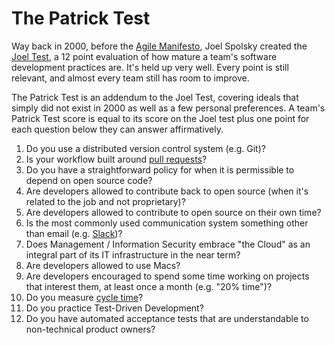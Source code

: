 # The Patrick Test

Way back in 2000, before the [Agile Manifesto](http://agilemanifesto.org),
Joel Spolsky created the [Joel Test](https://www.joelonsoftware.com/2000/08/09/the-joel-test-12-steps-to-better-code/),
a 12 point evaluation of how mature a team's software development practices are.
It's held up very well.
Every point is still relevant, and almost every team still has room to improve.

The Patrick Test is an addendum to the Joel Test,
covering ideals that simply did not exist in 2000
as well as a few personal preferences.
A team's Patrick Test score is equal to
its score on the Joel test
plus one point for each question below they can answer affirmatively.

1. Do you use a distributed version control system (e.g. Git)?
2. Is your workflow built around [pull requests](https://www.madetech.com/blog/deployment-by-pull-requests)?
3. Do you have a straightforward policy for when it is permissible to depend on open source code?
4. Are developers allowed to contribute back to open source (when it's related to the job and not proprietary)?
5. Are developers allowed to contribute to open source on their own time?
6. Is the most commonly used communication system something other than email (e.g. [Slack](http://slack.com))?
7. Does Management / Information Security embrace "the Cloud" as an integral part of its IT infrastructure in the near term?
8. Are developers allowed to use Macs?
9. Are developers encouraged to spend some time working on projects that interest them, at least once a month (e.g. "20% time")?
10. Do you measure [cycle time](https://hakanforss.wordpress.com/2012/09/14/lean-lego-the-red-brick-cancer/)?
11. Do you practice Test-Driven Development?
12. Do you have automated acceptance tests that are understandable to non-technical product owners?
